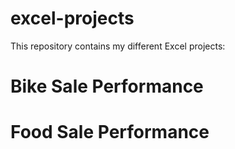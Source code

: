 # excel-projects
This repository contains my different Excel projects: 

# Bike Sale Performance

# Food Sale Performance
